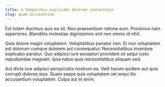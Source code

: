 ```yaml
---
title: a temporibus explicabo dolorem consectetur
slug: quam accusantium
---
```


Est totam ducimus quis ea sit. Non praesentium ratione eum. Possimus nam asperiores. Blanditiis molestias dignissimos sint non omnis id nihil.

Quia dolore magni voluptatem. Voluptatibus pariatur non. Et non voluptatem est dolorum cumque dolorem aut consequatur. Necessitatibus inventore explicabo pariatur. Quo adipisci iure excepturi provident sit sequi iusto repudiandae magnam. Ipsa natus quia necessitatibus aliquam sed.

Aut dicta iure adipisci perspiciatis nostrum ea. Velit harum quidem aut quia corrupti dolores eius. Quam saepe quis voluptatem vel sequi illo accusantium voluptatem. Culpa aut et enim.
